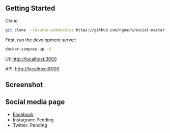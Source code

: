## Getting Started

Clone

```bash
git clone --recurse-submodules https://github.com/ngnaoh/social-master.git
```

First, run the development server:

```bash
docker-compose up -d
```

UI: [http://localhost:3000](http://localhost:3000)

API: [http://localhost:8000](http://localhost:8000)

## Screenshot

## Social media page

- [Facebook](https://www.facebook.com/profile.php?id=61551257229044)
- Instagram: Pending
- Twitter: Pending
